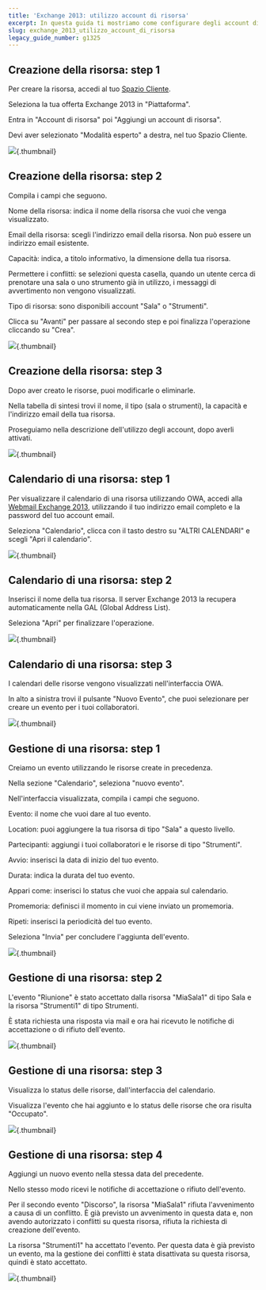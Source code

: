 ```yaml
---
title: 'Exchange 2013: utilizzo account di risorsa'
excerpt: In questa guida ti mostriamo come configurare degli account di risorsa
slug: exchange_2013_utilizzo_account_di_risorsa
legacy_guide_number: g1325
---
```



## Creazione della risorsa: step 1
Per creare la risorsa, accedi al tuo [Spazio Cliente](https://www.ovh.com/manager/web/login.html).

Seleziona la tua offerta Exchange 2013 in "Piattaforma".

Entra in "Account di risorsa" poi "Aggiungi un account di risorsa".

Devi aver selezionato "Modalità esperto" a destra, nel tuo Spazio Cliente.

![](images/img_1346.jpg){.thumbnail}


## Creazione della risorsa: step 2
Compila i campi che seguono.

Nome della risorsa:  indica il nome della risorsa che vuoi che venga visualizzato.

Email della risorsa:  scegli l'indirizzo email della risorsa. Non può essere un indirizzo email esistente.

Capacità:  indica, a titolo informativo, la dimensione della tua risorsa.

Permettere i conflitti:  se selezioni questa casella, quando un utente cerca di prenotare una sala o uno strumento già in utilizzo, i messaggi di avvertimento non vengono visualizzati.

Tipo di risorsa:  sono disponibili account "Sala" o "Strumenti".

Clicca su "Avanti" per passare al secondo step e poi finalizza l'operazione cliccando su "Crea".

![](images/img_1347.jpg){.thumbnail}


## Creazione della risorsa: step 3
Dopo aver creato le risorse, puoi modificarle o eliminarle.

Nella tabella di sintesi trovi il nome, il tipo (sala o strumenti), la capacità e l'indirizzo email della tua risorsa.

Proseguiamo nella descrizione dell'utilizzo degli account, dopo averli attivati.

![](images/img_1348.jpg){.thumbnail}


## Calendario di una risorsa: step 1
Per visualizzare il calendario di una risorsa utilizzando OWA, accedi alla [Webmail Exchange 2013](https://ex.mail.ovh.net/owa/), utilizzando il tuo indirizzo email completo e la password del tuo account email.


Seleziona "Calendario", clicca con il tasto destro su "ALTRI CALENDARI" e scegli "Apri il calendario".

![](images/img_1349.jpg){.thumbnail}


## Calendario di una risorsa: step 2
Inserisci il nome della tua risorsa. Il server Exchange 2013 la recupera automaticamente nella GAL (Global Address List).

Seleziona "Apri" per finalizzare l'operazione.

![](images/img_1350.jpg){.thumbnail}


## Calendario di una risorsa: step 3
I calendari delle risorse vengono visualizzati nell'interfaccia OWA.

In alto a sinistra trovi il pulsante "Nuovo Evento", che puoi selezionare per creare un evento per i tuoi collaboratori.

![](images/img_1351.jpg){.thumbnail}


## Gestione di una risorsa: step 1
Creiamo un evento utilizzando le risorse create in precedenza.

Nella sezione "Calendario", seleziona "nuovo evento".

Nell'interfaccia visualizzata, compila i campi che seguono.


Evento:  il nome che vuoi dare al tuo evento.

Location:  puoi aggiungere la tua risorsa di tipo "Sala" a questo livello.

Partecipanti:  aggiungi i tuoi collaboratori e le risorse di tipo "Strumenti".

Avvio:  inserisci la data di inizio del tuo evento.

Durata:  indica la durata del tuo evento.

Appari come:  inserisci lo status che vuoi che appaia sul calendario.

Promemoria:  definisci il momento in cui viene inviato un promemoria.

Ripeti:  inserisci la periodicità del tuo evento.

Seleziona "Invia" per concludere l'aggiunta dell'evento.

![](images/img_1352.jpg){.thumbnail}


## Gestione di una risorsa: step 2
L'evento "Riunione" è stato accettato dalla risorsa "MiaSala1" di tipo Sala e la risorsa "Strumenti1" di tipo Strumenti.

È stata richiesta una risposta via mail e ora hai ricevuto le notifiche di accettazione o di rifiuto dell'evento.

![](images/img_1356.jpg){.thumbnail}


## Gestione di una risorsa: step 3
Visualizza lo status delle risorse, dall'interfaccia del calendario.

Visualizza l'evento che hai aggiunto e lo status delle risorse che ora risulta "Occupato".

![](images/img_1357.jpg){.thumbnail}


## Gestione di una risorsa: step 4
Aggiungi un nuovo evento nella stessa data del precedente.

Nello stesso modo ricevi le notifiche di accettazione o rifiuto dell'evento.

Per il secondo evento "Discorso", la risorsa "MiaSala1" rifiuta l'avvenimento a causa di un conflitto. 
È già previsto un avvenimento in questa data e, non avendo autorizzato i conflitti su questa risorsa, rifiuta la richiesta di creazione dell'evento.

La risorsa "Strumenti1" ha accettato l'evento. 
Per questa data è già previsto un evento, ma la gestione dei conflitti è stata disattivata su questa risorsa, quindi è stato accettato.

![](images/img_1358.jpg){.thumbnail}

